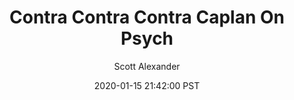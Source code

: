 ---
layout: podcast
title: "Contra Contra Contra Caplan On Psych"
author: Scott Alexander
description: https://slatestarcodex.com/2020/01/15/contra-contra-contra-caplan-on-psych/
date: 2020-01-15 21:42:00 PST
length: 5439384
duration: 1360
guid: contra-contra-contra-caplan-on-psych
---